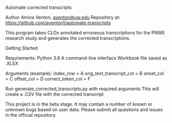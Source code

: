 Automate corrected transcripts

Author
Amina Venton, aventon@uw.edu
Repository at: https://github.com/aventon1/automate-transcripts

This program takes CLOx annotated erroneous transcriptions for the PNWE research study and generates the corrected transcriptions.


Getting Started

Requirements:
Python 3.8
A command-line interface
Workbook file saved as .XLSX

Arguments (example):
index_row = A
orig_text_transcript_col = B
onset_col = C
offset_col = D
correct_token_col = F

Run generate_corrected_transcripts.py with required arguments
This will create a .CSV file with the corrected transcript

This project is in the beta stage. It may contain a number of known or unknown bugs based on user data. Please submit all questions and issues in the official repository. 
